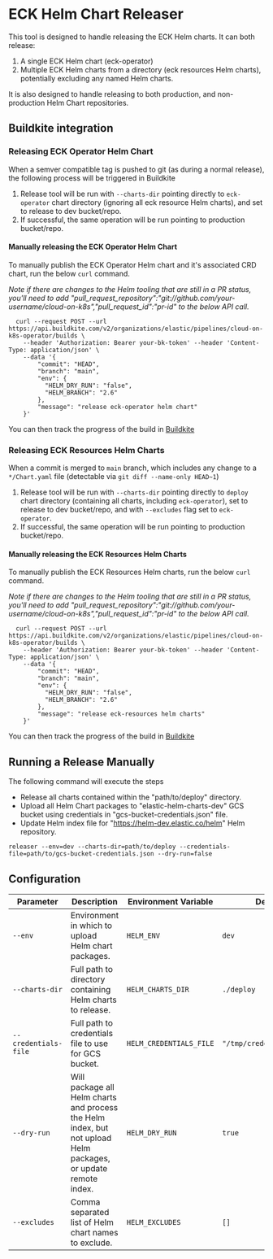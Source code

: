 # ECK Helm Chart Releaser

This tool is designed to handle releasing the ECK Helm charts.  It can both release:

1. A single ECK Helm chart (eck-operator)
2. Multiple ECK Helm charts from a directory (eck resources Helm charts), potentially excluding any named Helm charts.

It is also designed to handle releasing to both production, and non-production Helm Chart repositories.

## Buildkite integration


### Releasing ECK Operator Helm Chart

When a semver compatible tag is pushed to git (as during a normal release), the following process will be triggered in Buildkite

1. Release tool will be run with `--charts-dir` pointing directly to `eck-operator` chart directory (ignoring all eck resource Helm charts), and set to release to dev bucket/repo.
2. If successful, the same operation will be run pointing to production bucket/repo.

#### Manually releasing the ECK Operator Helm Chart

To manually publish the ECK Operator Helm chart and it's associated CRD chart, run the below `curl` command.

*Note if there are changes to the Helm tooling that are still in a PR status, you'll need to add "pull_request_repository":"git://github.com/your-username/cloud-on-k8s","pull_request_id":"pr-id" to the below API call.*

```
  curl --request POST --url https://api.buildkite.com/v2/organizations/elastic/pipelines/cloud-on-k8s-operator/builds \
    --header 'Authorization: Bearer your-bk-token' --header 'Content-Type: application/json' \
    --data '{
        "commit": "HEAD",
        "branch": "main",
        "env": {
          "HELM_DRY_RUN": "false",
          "HELM_BRANCH": "2.6"
        },
        "message": "release eck-operator helm chart"
    }'
```

You can then track the progress of the build in [Buildkite](https://buildkite.com/elastic/cloud-on-k8s-operator)

### Releasing ECK Resources Helm Charts

When a commit is merged to `main` branch, which includes any change to a `*/Chart.yaml` file (detectable via `git diff --name-only HEAD~1`)

1. Release tool will be run with `--charts-dir` pointing directly to `deploy` chart directory (containing all charts, including `eck-operator`), set to release to dev bucket/repo, and with `--excludes` flag set to `eck-operator`.
2. If successful, the same operation will be run pointing to production bucket/repo.

#### Manually releasing the ECK Resources Helm Charts

To manually publish the ECK Resources Helm charts, run the below `curl` command.

*Note if there are changes to the Helm tooling that are still in a PR status, you'll need to add "pull_request_repository":"git://github.com/your-username/cloud-on-k8s","pull_request_id":"pr-id" to the below API call.*

```
  curl --request POST --url https://api.buildkite.com/v2/organizations/elastic/pipelines/cloud-on-k8s-operator/builds \
    --header 'Authorization: Bearer your-bk-token' --header 'Content-Type: application/json' \
    --data '{
        "commit": "HEAD",
        "branch": "main",
        "env": {
          "HELM_DRY_RUN": "false",
          "HELM_BRANCH": "2.6"
        },
        "message": "release eck-resources helm charts"
    }'
```

You can then track the progress of the build in [Buildkite](https://buildkite.com/elastic/cloud-on-k8s-operator)

## Running a Release Manually

The following command will execute the steps

* Release all charts contained within the "path/to/deploy" directory.
* Upload all Helm Chart packages to "elastic-helm-charts-dev" GCS bucket using credentials in "gcs-bucket-credentials.json" file.
* Update Helm index file for "https://helm-dev.elastic.co/helm" Helm repository.

```
releaser --env=dev --charts-dir=path/to/deploy --credentials-file=path/to/gcs-bucket-credentials.json --dry-run=false
```

## Configuration

| Parameter           | Description                                                                                                    | Environment Variable    | Default                            |
|---------------------|----------------------------------------------------------------------------------------------------------------|-------------------------|------------------------------------|
| `--env`             | Environment in which to upload Helm chart packages.                                                            | `HELM_ENV`              | `dev`                              |
| `--charts-dir`      | Full path to directory containing Helm charts to release.                                                      | `HELM_CHARTS_DIR`       | `./deploy`                         |
| `--credentials-file`| Full path to credentials file to use for GCS bucket.                                                           | `HELM_CREDENTIALS_FILE` | `"/tmp/credentials.json"`                               |
| `--dry-run`         | Will package all Helm charts and process the Helm index, but not upload Helm packages, or update remote index. | `HELM_DRY_RUN`          | `true`                             |
| `--excludes`        | Comma separated list of Helm chart names to exclude.                                                           | `HELM_EXCLUDES`         | `[]`                               |
